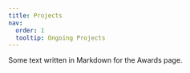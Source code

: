 ```yaml
---
title: Projects
nav:
  order: 1
  tooltip: Ongoing Projects
---
```


Some text written in Markdown for the Awards page.
